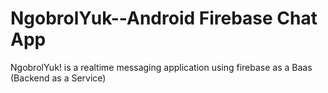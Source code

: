 # NgobrolYuk--Android Firebase Chat App
NgobrolYuk! is a realtime messaging application using firebase as a Baas (Backend as a Service)
